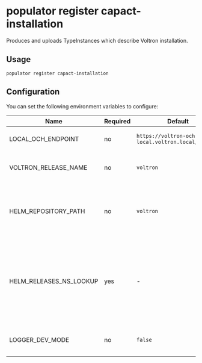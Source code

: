 # populator register capact-installation

Produces and uploads TypeInstances which describe Voltron installation.

## Usage

```shell
populator register capact-installation
```

## Configuration

You can set the following environment variables to configure:

| Name                    | Required | Default                                           | Description                                                                                            |
|-------------------------|----------|---------------------------------------------------|--------------------------------------------------------------------------------------------------------|
| LOCAL_OCH_ENDPOINT      | no       | `https://voltron-och-local.voltron.local/graphql` | Defines local OCH Endpoint.                                                                            |
| VOLTRON_RELEASE_NAME    | no       | `voltron`                                         | Defines Voltron Helm release name.                                                                     |
| HELM_REPOSITORY_PATH    | no       | `voltron`                                         | Defines Helm chart repository URL where the Voltron charts are located.                                |
| HELM_RELEASES_NS_LOOKUP | yes      | -                                                 | Defines Kubernetes Namespaces in which Voltron components were deployed. It is a comma separated list. |
| LOGGER_DEV_MODE         | no       | `false`                                           | Enable development mode logging.                                                                       |
